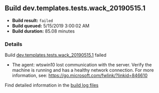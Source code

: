 ## Build dev.templates.tests.wack_20190515.1
- **Build result:** `failed`
- **Build queued:** 5/15/2019 3:00:02 AM
- **Build duration:** 85.08 minutes
### Details
Build [dev.templates.tests.wack_20190515.1](https://winappstudio.visualstudio.com/web/build.aspx?pcguid=a4ef43be-68ce-4195-a619-079b4d9834c2&builduri=vstfs%3a%2f%2f%2fBuild%2fBuild%2f27959) failed

+ The agent: wtswin10 lost communication with the server. Verify the machine is running and has a healthy network connection. For more information, see: https://go.microsoft.com/fwlink/?linkid=846610

Find detailed information in the [build log files](https://uwpctdiags.blob.core.windows.net/buildlogs/dev.templates.tests.wack_20190515.1_logs.zip)
